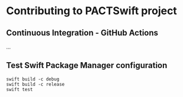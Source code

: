 # Contributing to PACTSwift project

## Continuous Integration - GitHub Actions

...

## Test Swift Package Manager configuration

```shell
swift build -c debug
swift build -c release
swift test
```
